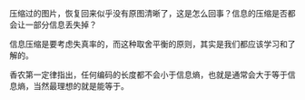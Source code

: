 压缩过的图片，恢复回来似乎没有原图清晰了，这是怎么回事？信息的压缩是否都会让一部分信息丢失掉？

信息压缩是要考虑失真率的，而这种取舍平衡的原则，其实是我们都应该学习和了解的。

香农第一定律指出，任何编码的长度都不会小于信息熵，也就是通常会大于等于信息熵，当然最理想的就是能等于。

